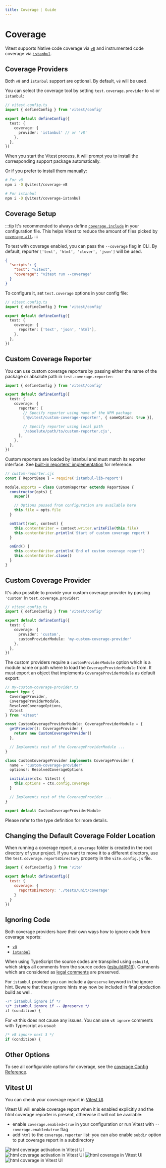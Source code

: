 ```yaml
---
title: Coverage | Guide
---
```


# Coverage

Vitest supports Native code coverage via [`v8`](https://v8.dev/blog/javascript-code-coverage) and instrumented code coverage via [`istanbul`](https://istanbul.js.org/).

## Coverage Providers

Both `v8` and `istanbul` support are optional. By default, `v8` will be used.

You can select the coverage tool by setting `test.coverage.provider` to `v8` or `istanbul`:

```ts
// vitest.config.ts
import { defineConfig } from 'vitest/config'

export default defineConfig({
  test: {
    coverage: {
      provider: 'istanbul' // or 'v8'
    },
  },
})
```

When you start the Vitest process, it will prompt you to install the corresponding support package automatically.

Or if you prefer to install them manually:

```bash
# For v8
npm i -D @vitest/coverage-v8

# For istanbul
npm i -D @vitest/coverage-istanbul
```

## Coverage Setup

:::tip
It's recommended to always define [`coverage.include`](https://vitest.dev/config/#coverage-include) in your configuration file.
This helps Vitest to reduce the amount of files picked by [`coverage.all`](https://vitest.dev/config/#coverage-all).
:::

To test with coverage enabled, you can pass the `--coverage` flag in CLI.
By default, reporter `['text', 'html', 'clover', 'json']` will be used.

```json
{
  "scripts": {
    "test": "vitest",
    "coverage": "vitest run --coverage"
  }
}
```

To configure it, set `test.coverage` options in your config file:

```ts
// vitest.config.ts
import { defineConfig } from 'vitest/config'

export default defineConfig({
  test: {
    coverage: {
      reporter: ['text', 'json', 'html'],
    },
  },
})
```

## Custom Coverage Reporter

You can use custom coverage reporters by passing either the name of the package or absolute path in `test.coverage.reporter`:

```ts
import { defineConfig } from 'vitest/config'

export default defineConfig({
  test: {
    coverage: {
      reporter: [
        // Specify reporter using name of the NPM package
        ['@vitest/custom-coverage-reporter', { someOption: true }],

        // Specify reporter using local path
        '/absolute/path/to/custom-reporter.cjs',
      ],
    },
  },
})
```

Custom reporters are loaded by Istanbul and must match its reporter interface. See [built-in reporters' implementation](https://github.com/istanbuljs/istanbuljs/tree/master/packages/istanbul-reports/lib) for reference.

```js
// custom-reporter.cjs
const { ReportBase } = require('istanbul-lib-report')

module.exports = class CustomReporter extends ReportBase {
  constructor(opts) {
    super()

    // Options passed from configuration are available here
    this.file = opts.file
  }

  onStart(root, context) {
    this.contentWriter = context.writer.writeFile(this.file)
    this.contentWriter.println('Start of custom coverage report')
  }

  onEnd() {
    this.contentWriter.println('End of custom coverage report')
    this.contentWriter.close()
  }
}
```

## Custom Coverage Provider

It's also possible to provide your custom coverage provider by passing `'custom'` in `test.coverage.provider`:

```ts
// vitest.config.ts
import { defineConfig } from 'vitest/config'

export default defineConfig({
  test: {
    coverage: {
      provider: 'custom',
      customProviderModule: 'my-custom-coverage-provider'
    },
  },
})
```

The custom providers require a `customProviderModule` option which is a module name or path where to load the `CoverageProviderModule` from. It must export an object that implements `CoverageProviderModule` as default export:

```ts
// my-custom-coverage-provider.ts
import type {
  CoverageProvider,
  CoverageProviderModule,
  ResolvedCoverageOptions,
  Vitest
} from 'vitest'

const CustomCoverageProviderModule: CoverageProviderModule = {
  getProvider(): CoverageProvider {
    return new CustomCoverageProvider()
  },

  // Implements rest of the CoverageProviderModule ...
}

class CustomCoverageProvider implements CoverageProvider {
  name = 'custom-coverage-provider'
  options!: ResolvedCoverageOptions

  initialize(ctx: Vitest) {
    this.options = ctx.config.coverage
  }

  // Implements rest of the CoverageProvider ...
}

export default CustomCoverageProviderModule
```

Please refer to the type definition for more details.

## Changing the Default Coverage Folder Location

When running a coverage report, a `coverage` folder is created in the root directory of your project. If you want to move it to a different directory, use the `test.coverage.reportsDirectory` property in the `vite.config.js` file.

```js
import { defineConfig } from 'vite'

export default defineConfig({
  test: {
    coverage: {
      reportsDirectory: './tests/unit/coverage'
    }
  }
})
```

## Ignoring Code

Both coverage providers have their own ways how to ignore code from coverage reports:

- [`v8`](https://github.com/istanbuljs/v8-to-istanbul#ignoring-uncovered-lines)
- [`ìstanbul`](https://github.com/istanbuljs/nyc#parsing-hints-ignoring-lines)

When using TypeScript the source codes are transpiled using `esbuild`, which strips all comments from the source codes ([esbuild#516](https://github.com/evanw/esbuild/issues/516)).
Comments which are considered as [legal comments](https://esbuild.github.io/api/#legal-comments) are preserved.

For `istanbul` provider you can include a `@preserve` keyword in the ignore hint.
Beware that these ignore hints may now be included in final production build as well.

```diff
-/* istanbul ignore if */
+/* istanbul ignore if -- @preserve */
if (condition) {
```

For `v8` this does not cause any issues. You can use `v8 ignore` comments with Typescript as usual:

<!-- eslint-skip -->
```ts
/* v8 ignore next 3 */
if (condition) {
```

## Other Options

To see all configurable options for coverage, see the [coverage Config Reference](https://vitest.dev/config/#coverage).

## Vitest UI

You can check your coverage report in [Vitest UI](/guide/ui).

Vitest UI will enable coverage report when it is enabled explicitly and the html coverage reporter is present, otherwise it will not be available:
- enable `coverage.enabled=true` in your configuration or run Vitest with `--coverage.enabled=true` flag
- add `html` to the `coverage.reporter` list: you can also enable `subdir` option to put coverage report in a subdirectory

<img alt="html coverage activation in Vitest UI" img-light src="/vitest-ui-show-coverage-light.png">
<img alt="html coverage activation in Vitest UI" img-dark src="/vitest-ui-show-coverage-dark.png">

<img alt="html coverage in Vitest UI" img-light src="/vitest-ui-coverage-light.png">
<img alt="html coverage in Vitest UI" img-dark src="/vitest-ui-coverage-dark.png">
